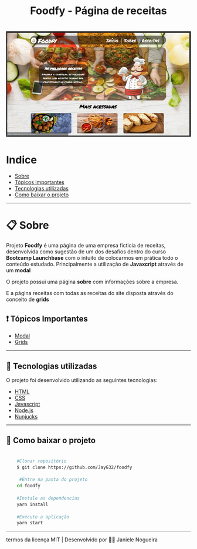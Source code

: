 <h1 align="center"> Foodfy - Página de receitas <h1>

<h1> <img src="public/foodfy.png" alt=""> <h1>


# Indice
- [Sobre](#-sobre)
- [Tópicos importantes](#-tópicos-importantes)
- [Tecnologias utilizadas](#-tecnologias-utilizadas)
- [Como baixar o projeto](#-como-baixar-o-projeto)

---

# 📋 Sobre
Projeto **Foodfy** é uma página de uma empresa ficticia de receitas, desenvolvida como sugestão de um dos desafios dentro do curso  **Bootcamp Launchbase** com o intuito de colocarmos em prática todo o conteúdo estudado. Principalmente a utilização de **Javaxcript** através de um **modal**

O projeto possui uma página **sobre** com informações sobre a empresa.

E a página receitas com todas as receitas do site disposta através do conceito de  **grids**


##  ❗ Tópicos Importantes
- [Modal](https://www.w3schools.com/howto/howto_css_modals.asp)
- [Grids](https://www.w3schools.com/css/css_grid.asp)

---

## 🚀 Tecnologias utilizadas 

O projeto foi desenvolvido utilizando as seguintes tecnologias:

- [HTML](https://www.w3schools.com/html/)
- [CSS](https://www.w3schools.com/css/default.asp)
- [Javascript](https://www.w3schools.com/js/default.asp)
- [Node.js](https://nodejs.org/en/)
- [Nunjucks](https://mozilla.github.io/nunjucks/)


---

## 📁 Como baixar o projeto
```bash

    #Clonar repositório
    $ git clone https://github.com/JayG32/foodfy

     #Entre na pasta do projeto
    cd foodfy

    #Instale as dependencias
    yarn install

    #Execute a aplicação
    yarn start

```

---
termos da licença MIT  |  Desenvolvido por 👩‍💻 Janiele Nogueira
